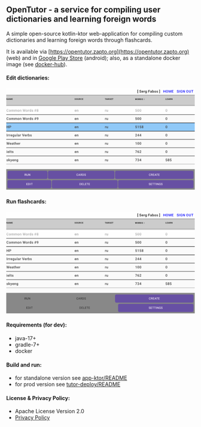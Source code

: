 ## OpenTutor - a service for compiling user dictionaries and learning foreign words

A simple open-source kotlin-ktor web-application for compiling custom dictionaries and learning foreign words through
flashcards.

It is available via [https://opentutor.zapto.org](https://opentutor.zapto.org) (web)
and in [Google Play Store](https://play.google.com/store/apps/details?id=com.github.sszuev.flashcards.android)
(android);
also, as a standalone docker image
(see [docker-hub](https://hub.docker.com/repository/docker/sszuev/open-tutor-standalone/)).

#### Edit dictionaries:

![edit dictionary](./flashcards-edit.gif)

#### Run flashcards:

![run flashcards](./flashcards-run.gif)

#### Requirements (for dev):

- java-17+
- gradle-7+
- docker

#### Build and run:

- for standalone version see [app-ktor/README](./app-ktor/README.md)
- for prod version see [tutor-deploy/README](./tutor-deploy/README.md)

#### License & Privacy Policy:

- Apache License Version 2.0
- [Privacy Policy](https://crowdproj.github.io/opentutor/privacy.html)
